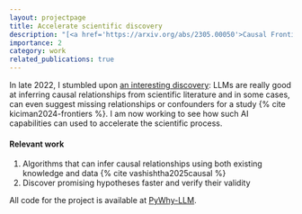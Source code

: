 ```yaml
---
layout: projectpage
title: Accelerate scientific discovery
description: "[<a href='https://arxiv.org/abs/2305.00050'>Causal Frontiers</a>, <a href='https://github.com/py-why/pywhyllm'>PyWhy-LLM</a>] In late 2022, I stumbled upon an interesting discovery: LLMs are really good at inferring causal relationships from scientific literature and in some cases, can even suggest missing relationships or confounders for a study. I am now working to see how such AI capabilities can used to accelerate the scientific process. How can we discover promising hypotheses faster and how can we verify their validity?"
importance: 2
category: work
related_publications: true
---
```


In late 2022, I stumbled upon [an interesting discovery](https://arxiv.org/abs/2305.00050): LLMs are really good at inferring causal relationships from scientific literature and in some cases, can even suggest missing relationships or confounders for a study {% cite kiciman2024-frontiers %}. I am now working to see how such AI capabilities can used to accelerate the scientific process.

#### Relevant work

1. Algorithms that can infer causal relationships using both existing knowledge and data {% cite vashishtha2025causal %}
2. Discover promising hypotheses faster and verify their validity

All code for the project is available at [PyWhy-LLM](https://github.com/py-why/pywhyllm).

